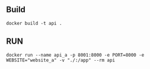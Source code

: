 
## Build
```
docker build -t api .
```

## RUN
```
docker run --name api_a -p 8001:8000 -e PORT=8000 -e WEBSITE="website_a" -v "./:/app" --rm api
```